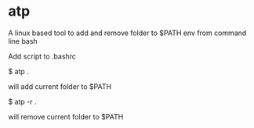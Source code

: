 # atp
A linux based tool to add and remove folder to $PATH env from command line bash

Add script to .bashrc

$ atp . 

will add current folder to $PATH

$ atp -r . 

will remove current folder to $PATH

